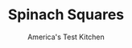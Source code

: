 ---
layout: ../../layouts/MarkdownPostLayout.astro
title: Spinach Squares
author: America's Test Kitchen
pubDate: 2023-03-15
description: "We loved the simple method for making these cheesy hors d’oeuvres, but the flavor left us cold. Could we deepen the taste without complicating the process?"
image_url: https://res.cloudinary.com/hksqkdlah/image/upload/ar_1:1,c_fill,dpr_2.0,f_auto,fl_lossy.progressive.strip_profile,g_faces:auto,q_auto:low,w_344/10218_sfs-spinachsquaresv2-16
tags: ["Appetizers"]
calories: 2652
protein: 5
carbohydrates: 5
fats: 
fiber: 
ingredients: ["1 cup (5 ounces) plus 2 tablespoons, all-purpose flour","1 teaspoon, baking powder","3/4 teaspoon, salt","1/2 teaspoon, pepper","1/4 teaspoon, cayenne","1 cup, low-sodium chicken broth","3 , large eggs","1 1/4 pounds, frozen chopped spinach, thawed and squeezed dry","12 ounces, Gruyere cheese, shredded (3 cups)","1 , onion, chopped fine","2 , garlic cloves, minced","1 ounce, Parmesan cheese, grated (1/2 cup)"]
serves: 32
time: "1¼ hours, plus 20 minutes cooling"
instructions: ["Adjust oven rack to upper-middle position and heat oven to 375 degrees. Spray 13 by 9-inch baking dish with vegetable oil spray. Whisk flour, baking powder, salt, pepper, and cayenne together in bowl. Add broth and eggs and whisk until smooth. Stir in spinach, Gruyere, onion, and garlic until combined.","Transfer mixture to prepared baking dish and sprinkle with Parmesan. Bake until browned on top and bubbling around edges, 40 to 45 minutes. Let cool in pan for 20 minutes. Cut into 32 equal-size squares. Serve warm."]
nutrition: ["134 mg Potassium","118 mg Phosphorus","163 mg Calcium","20 mg Magnesium","138 mg Sodium","4 g Fat","1 g Monounsaturated","5 mg Vitamin C","30 mg Cholesterol","2 g Saturated","7 µg Folic acid","39 µg Folate (food)","86 µg Vitamin K","35 g Water","5 g Carbs","52 µg Folate equivalent (total)","5 g Protein","123 µg Vitamin A","82 kcal Energy","2652 calories"]
notes: "You can thaw the spinach in the microwave or overnight in the refrigerator. Cooled Spinach Squares can be refrigerated for up to 24 hours and reheated, covered in foil, in a 375-degree oven."
---